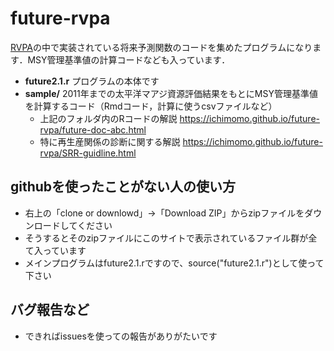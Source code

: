 # future-rvpa
<a href="http://www.jsfo.jp/contents/pdf/78-2/78-2-104.pdf">RVPA</a>の中で実装されている将来予測関数のコードを集めたプログラムになります．MSY管理基準値の計算コードなども入っています．

- **future2.1.r** プログラムの本体です
- **sample/** 2011年までの太平洋マアジ資源評価結果をもとにMSY管理基準値を計算するコード（Rmdコード，計算に使うcsvファイルなど）
     - 上記のフォルダ内のRコードの解説 https://ichimomo.github.io/future-rvpa/future-doc-abc.html 
     - 特に再生産関係の診断に関する解説 https://ichimomo.github.io/future-rvpa/SRR-guidline.html 

## githubを使ったことがない人の使い方
- 右上の「clone or downlowd」→「Download ZIP」からzipファイルをダウンロードしてください
- そうするとそのzipファイルにこのサイトで表示されているファイル群が全て入っています
- メインプログラムはfuture2.1.rですので、source("future2.1.r")として使って下さい

## バグ報告など
- できればissuesを使っての報告がありがたいです

